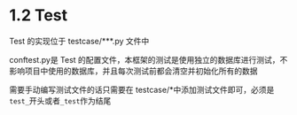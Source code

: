 # 1.2 Test

Test 的实现位于 testcase/***.py 文件中

conftest.py是 Test 的配置文件，本框架的测试是使用独立的数据库进行测试，不影响项目中使用的数据库，并且每次测试前都会清空并初始化所有的数据

需要手动编写测试文件的话只需要在 testcase/*中添加测试文件即可，必须是 `test_`开头或者`_test`作为结尾